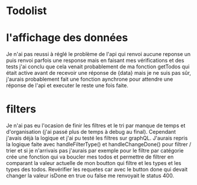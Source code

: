 # Todolist

# l'affichage des données 

Je n'ai pas reussi à réglé le problème de l'api qui renvoi aucune reponse un puis renvoi parfois une response mais en faisant mes vérifications et des tests j'ai conclu que cela venait probablement de ma fonction getTodos qui était active avant de recevoir une réponse de {data} mais je ne suis pas sûr, j'aurais probablement fait une fonction aynchrone pour attendre une réponse de l'api et executer le reste une fois faite. 

# filters

Je n'ai pas eu l'ocasion de finir les filtres et le tri par manque de temps et d'organisation (j'ai passé plus de temps à debug au final). Cependant j'avais déjà la logique et j'ai pu testé les filtres sur graphQL. J'aurais repris la logique faite avec handleFilterType() et handleChangeDone() pour filtrer / trier et si je n'arrivais pas j'aurais par exemple pour le filtre par catégorie crée une fonction qui va boucler mes todos et permettre de filtrer en comparant la valeur actuelle de mon boutton qui filtre et les types et les types des todos. Revérifier les requetes car avec le button done qui devait changer la valeur isDone en true ou false me renvoyait le status 400.
